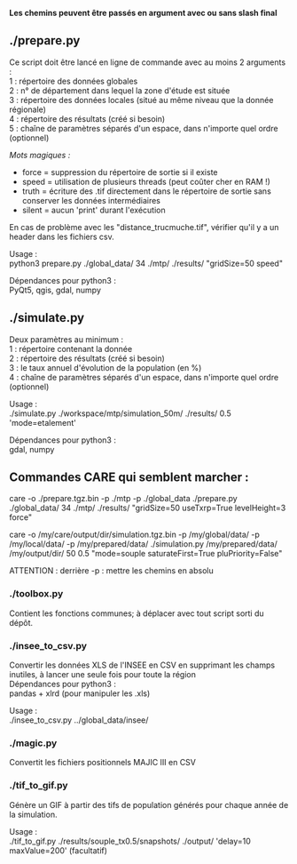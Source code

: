 **__Les chemins peuvent être passés en argument avec ou sans slash final__**  

## ./prepare.py
Ce script doit être lancé en ligne de commande avec au moins 2 arguments :  
    1 : répertoire des données globales  
    2 : n° de département dans lequel la zone d'étude est située  
    3 : répertoire des données locales (situé au même niveau que la donnée régionale)  
    4 : répertoire des résultats (créé si besoin)  
    5 : chaîne de paramètres séparés d'un espace, dans n'importe quel ordre (optionnel)  

*Mots magiques :*  
* force = suppression du répertoire de sortie si il existe  
* speed = utilisation de plusieurs threads (peut coûter cher en RAM !)  
* truth = écriture des .tif directement dans le répertoire de sortie sans conserver les données intermédiaires  
* silent = aucun 'print' durant l'exécution  

En cas de problème avec les "distance_trucmuche.tif", vérifier qu'il y a un header dans les fichiers csv.


Usage :  
python3 prepare.py ./global_data/ 34 ./mtp/ ./results/ "gridSize=50 speed"  

Dépendances pour python3 :  
    PyQt5, qgis, gdal, numpy  

## ./simulate.py  
Deux paramètres au minimum :  
    1 : répertoire contenant la donnée  
    2 : répertoire des résultats (créé si besoin)  
    3 : le taux annuel d'évolution de la population (en %)  
    4 : chaîne de paramètres séparés d'un espace, dans n'importe quel ordre (optionnel)  

Usage :  
    ./simulate.py ./workspace/mtp/simulation_50m/ ./results/ 0.5 'mode=etalement'

Dépendances pour python3 :  
    gdal, numpy  


## Commandes CARE qui semblent marcher :  

care -o ./prepare.tgz.bin  -p ./mtp -p ./global_data ./prepare.py ./global_data/ 34  ./mtp/ ./results/ "gridSize=50 useTxrp=True levelHeight=3 force"  

care -o /my/care/output/dir/simulation.tgz.bin -p /my/global/data/ -p /my/local/data/ -p /my/prepared/data/ ./simulation.py /my/prepared/data/ /my/output/dir/ 50 0.5 "mode=souple saturateFirst=True pluPriority=False"  

ATTENTION : derrière -p : mettre les chemins en absolu 

### ./toolbox.py   
Contient les fonctions communes; à déplacer avec tout script sorti du dépôt.  

### ./insee_to_csv.py   
Convertir les données XLS de l'INSEE en CSV en supprimant les champs inutiles, à lancer une seule fois pour toute la région  
Dépendances pour python3 :  
    pandas + xlrd (pour manipuler les .xls)  

Usage :  
./insee_to_csv.py ../global_data/insee/  

### ./magic.py  
Convertit les fichiers positionnels MAJIC III en CSV

### ./tif_to_gif.py  
Génère un GIF à partir des tifs de population générés pour chaque année de la simulation.  

Usage :  
./tif_to_gif.py ./results/souple_tx0.5/snapshots/ ./output/ 'delay=10 maxValue=200' (facultatif)  
